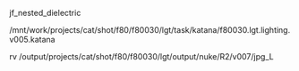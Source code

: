 jf_nested_dielectric

/mnt/work/projects/cat/shot/f80/f80030/lgt/task/katana/f80030.lgt.lighting.v005.katana

rv /output/projects/cat/shot/f80/f80030/lgt/output/nuke/R2/v007/jpg_L
